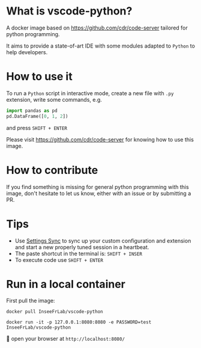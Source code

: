 # What is vscode-python?

A docker image based on https://github.com/cdr/code-server tailored for python programming.

It aims to provide a state-of-art IDE with some modules adapted to `Python` to help developers.  

# How to use it

To run a `Python` script in interactive mode, create a new file with `.py` extension, write some commands, e.g. 

```python
import pandas as pd
pd.DataFrame([0, 1, 2])
```

and press ```SHIFT + ENTER```

Please visit https://github.com/cdr/code-server for knowing how to use this image.

# How to contribute
If you find something is missing for general python programming with this image, don't hesitate to let us know, either with an issue or by submitting a PR.

# Tips

- Use [Settings Sync](https://marketplace.visualstudio.com/items?itemName=Shan.code-settings-sync) to sync up your custom configuration and extension and start a new properly tuned session in a heartbeat.
- The paste shortcut in the terminal is: ```SHIFT + INSER```
- To execute code use ```SHIFT + ENTER```

# Run in a local container

First pull the image:

```shell
docker pull InseeFrLab/vscode-python
```

```shell
docker run -it -p 127.0.0.1:8080:8080 -e PASSWORD=test InseeFrLab/vscode-python
```

:tada: open your browser at `http://localhost:8080/`
